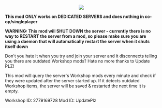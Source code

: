 <p align="center">
	<img src="https://i.imgur.com/3yztk0D.png"/>
</p>

**This mod ONLY works on DEDICATED SERVERS and does nothing in co-op/singleplayer**

**WARNING: This mod will SHUT DOWN the server - currently there is no way to RESTART the server from a mod, so please make sure you are using a daemon that will automatically restart the server when it shuts itself down**

Don't you hate it when you try and join your server and it disconnects telling you there are outdated Workshop mods? Hate no more thanks to Update PLZ!

This mod will query the server's Workshop mods every minute and check if they were updated after the server started up. If it detects outdated Workshop items, the server will be saved & restarted the next time it is empty.

Workshop ID: 2779169728
Mod ID: UpdatePlz